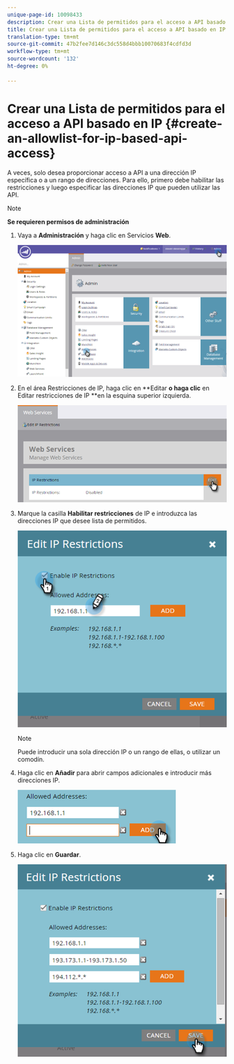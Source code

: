 ```yaml
---
unique-page-id: 10098433
description: Crear una Lista de permitidos para el acceso a API basado en IP - Documentos de marketing - Documentación del producto
title: Crear una Lista de permitidos para el acceso a API basado en IP
translation-type: tm+mt
source-git-commit: 47b2fee7d146c3dc558d4bbb10070683f4cdfd3d
workflow-type: tm+mt
source-wordcount: '132'
ht-degree: 0%

---
```



# Crear una Lista de permitidos para el acceso a API basado en IP {#create-an-allowlist-for-ip-based-api-access}

A veces, solo desea proporcionar acceso a API a una dirección IP específica o a un rango de direcciones. Para ello, primero debe habilitar las restricciones y luego especificar las direcciones IP que pueden utilizar las API.

>[!NOTE]
>
>**Se requieren permisos de administración**

1. Vaya a **Administración** y haga clic en Servicios **Web**.

   ![](assets/image2016-2-25-9-3a12-3a48.png)

1. En el área Restricciones de IP, haga clic en **Editar **o haga clic** en Editar restricciones de IP **en la esquina superior izquierda.

   ![](assets/image2016-2-25-9-3a15-3a30.png)

1. Marque la casilla **Habilitar restricciones** de IP e introduzca las direcciones IP que desee lista de permitidos.

   ![](assets/image2016-2-25-9-3a18-3a28.png)

   >[!NOTE]
   >
   >Puede introducir una sola dirección IP o un rango de ellas, o utilizar un comodín.

1. Haga clic en **Añadir** para abrir campos adicionales e introducir más direcciones IP.

   ![](assets/image2016-2-25-9-3a20-3a47.png)

1. Haga clic en **Guardar**.

   ![](assets/image2016-2-25-9-3a28-3a21.png)

